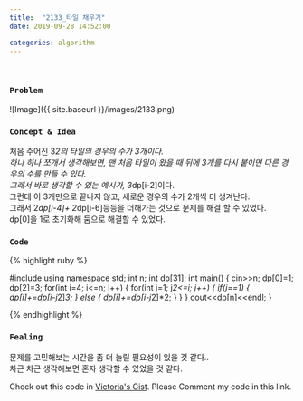 ```yaml
---
title:  "2133_타일 채우기"
date: 2019-09-28 14:52:00

categories: algorithm
---
```


<br>

### `Problem`
![Image]({{ site.baseurl }}/images/2133.png)
<br>

### `Concept & Idea`
처음 주어진 3*2의 타일의 경우의 수가 3개이다. <br>
하나 하나 쪼개서 생각해보면, 맨 처음 타일이 왔을 때 뒤에 3개를 다시 붙이면 다른 경우의 수를 만들 수 있다. <br>
그래서 바로 생각할 수 있는 예시가, 3*dp[i-2]이다. <br>
그런데 이 3개만으로 끝나지 않고, 새로운 경우의 수가 2개씩 더 생겨난다. <br>
그래서 2*dp[i-4]+ 2*dp[i-6]등등을 더해가는 것으로 문제를 해결 할 수 있었다. <br>
dp[0]을 1로 초기화해 둠으로 해결할 수 있었다. <br>

### `Code`
{% highlight ruby %}

#include <iostream>
using namespace std;
int n;
int dp[31];
int main() {
    cin>>n;
    dp[0]=1;
    dp[2]=3;
    for(int i=4; i<=n; i++) {
        for(int j=1; j*2<=i; j++) {
            if(j==1) {
                dp[i]+=dp[i-j*2]*3;
            } else {
                dp[i]+=dp[i-j*2]*2;
            }
        }
    }
    cout<<dp[n]<<endl;
}

{% endhighlight %}
<br>

### `Fealing`
문제를 고민해보는 시간을 좀 더 늘릴 필요성이 있을 것 같다.. <br>
차근 차근 생각해보면 혼자 생각할 수 있었을 것 같다. <br>

Check out this code in [Victoria's Gist][Vic's gist]. Please Comment my code in this link.

[Vic's gist]: https://gist.github.com/victoriagjh/3aeb2b19f52f86f43a2ee3aad2c61b38
